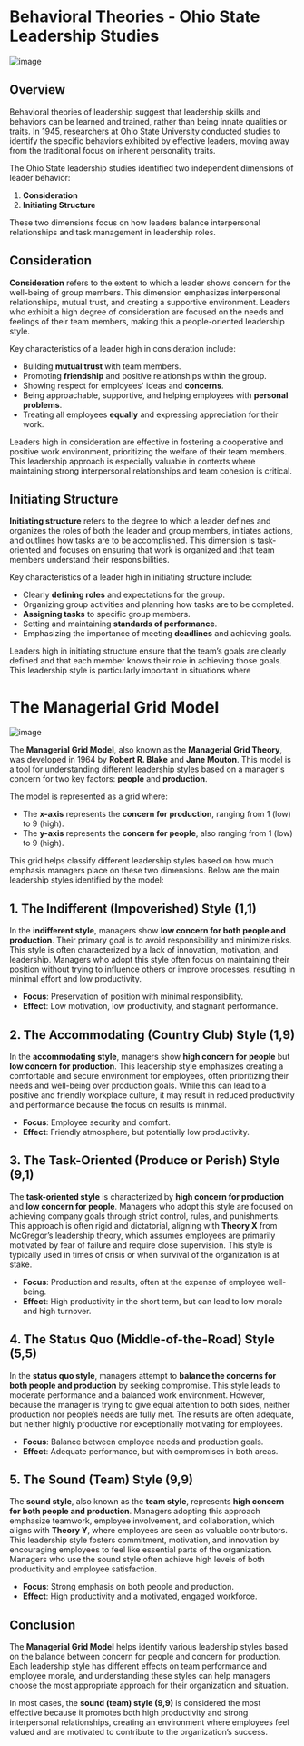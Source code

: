 


# Behavioral Theories - Ohio State Leadership Studies

![image](https://github.com/user-attachments/assets/6bdbea77-3033-46be-aa9a-70d1de280152)


## Overview

Behavioral theories of leadership suggest that leadership skills and behaviors can be learned and trained, rather than being innate qualities or traits. In 1945, researchers at Ohio State University conducted studies to identify the specific behaviors exhibited by effective leaders, moving away from the traditional focus on inherent personality traits. 

The Ohio State leadership studies identified two independent dimensions of leader behavior:
1. **Consideration**
2. **Initiating Structure**

These two dimensions focus on how leaders balance interpersonal relationships and task management in leadership roles.

## Consideration

**Consideration** refers to the extent to which a leader shows concern for the well-being of group members. This dimension emphasizes interpersonal relationships, mutual trust, and creating a supportive environment. Leaders who exhibit a high degree of consideration are focused on the needs and feelings of their team members, making this a people-oriented leadership style.

Key characteristics of a leader high in consideration include:
- Building **mutual trust** with team members.
- Promoting **friendship** and positive relationships within the group.
- Showing respect for employees' ideas and **concerns**.
- Being approachable, supportive, and helping employees with **personal problems**.
- Treating all employees **equally** and expressing appreciation for their work.

Leaders high in consideration are effective in fostering a cooperative and positive work environment, prioritizing the welfare of their team members. This leadership approach is especially valuable in contexts where maintaining strong interpersonal relationships and team cohesion is critical.

## Initiating Structure

**Initiating structure** refers to the degree to which a leader defines and organizes the roles of both the leader and group members, initiates actions, and outlines how tasks are to be accomplished. This dimension is task-oriented and focuses on ensuring that work is organized and that team members understand their responsibilities.

Key characteristics of a leader high in initiating structure include:
- Clearly **defining roles** and expectations for the group.
- Organizing group activities and planning how tasks are to be completed.
- **Assigning tasks** to specific group members.
- Setting and maintaining **standards of performance**.
- Emphasizing the importance of meeting **deadlines** and achieving goals.

Leaders high in initiating structure ensure that the team’s goals are clearly defined and that each member knows their role in achieving those goals. This leadership style is particularly important in situations where

# The Managerial Grid Model

![image](https://github.com/user-attachments/assets/e2ae3326-1d21-4e95-907a-2e78248631a9)


The **Managerial Grid Model**, also known as the **Managerial Grid Theory**, was developed in 1964 by **Robert R. Blake** and **Jane Mouton**. This model is a tool for understanding different leadership styles based on a manager's concern for two key factors: **people** and **production**.

The model is represented as a grid where:
- The **x-axis** represents the **concern for production**, ranging from 1 (low) to 9 (high).
- The **y-axis** represents the **concern for people**, also ranging from 1 (low) to 9 (high).

This grid helps classify different leadership styles based on how much emphasis managers place on these two dimensions. Below are the main leadership styles identified by the model:

## 1. The Indifferent (Impoverished) Style (1,1)

In the **indifferent style**, managers show **low concern for both people and production**. Their primary goal is to avoid responsibility and minimize risks. This style is often characterized by a lack of innovation, motivation, and leadership. Managers who adopt this style often focus on maintaining their position without trying to influence others or improve processes, resulting in minimal effort and low productivity.

- **Focus**: Preservation of position with minimal responsibility.
- **Effect**: Low motivation, low productivity, and stagnant performance.

## 2. The Accommodating (Country Club) Style (1,9)

In the **accommodating style**, managers show **high concern for people** but **low concern for production**. This leadership style emphasizes creating a comfortable and secure environment for employees, often prioritizing their needs and well-being over production goals. While this can lead to a positive and friendly workplace culture, it may result in reduced productivity and performance because the focus on results is minimal.

- **Focus**: Employee security and comfort.
- **Effect**: Friendly atmosphere, but potentially low productivity.

## 3. The Task-Oriented (Produce or Perish) Style (9,1)

The **task-oriented style** is characterized by **high concern for production** and **low concern for people**. Managers who adopt this style are focused on achieving company goals through strict control, rules, and punishments. This approach is often rigid and dictatorial, aligning with **Theory X** from McGregor’s leadership theory, which assumes employees are primarily motivated by fear of failure and require close supervision. This style is typically used in times of crisis or when survival of the organization is at stake.

- **Focus**: Production and results, often at the expense of employee well-being.
- **Effect**: High productivity in the short term, but can lead to low morale and high turnover.

## 4. The Status Quo (Middle-of-the-Road) Style (5,5)

In the **status quo style**, managers attempt to **balance the concerns for both people and production** by seeking compromise. This style leads to moderate performance and a balanced work environment. However, because the manager is trying to give equal attention to both sides, neither production nor people’s needs are fully met. The results are often adequate, but neither highly productive nor exceptionally motivating for employees.

- **Focus**: Balance between employee needs and production goals.
- **Effect**: Adequate performance, but with compromises in both areas.

## 5. The Sound (Team) Style (9,9)

The **sound style**, also known as the **team style**, represents **high concern for both people and production**. Managers adopting this approach emphasize teamwork, employee involvement, and collaboration, which aligns with **Theory Y**, where employees are seen as valuable contributors. This leadership style fosters commitment, motivation, and innovation by encouraging employees to feel like essential parts of the organization. Managers who use the sound style often achieve high levels of both productivity and employee satisfaction.

- **Focus**: Strong emphasis on both people and production.
- **Effect**: High productivity and a motivated, engaged workforce.

## Conclusion

The **Managerial Grid Model** helps identify various leadership styles based on the balance between concern for people and concern for production. Each leadership style has different effects on team performance and employee morale, and understanding these styles can help managers choose the most appropriate approach for their organization and situation. 

In most cases, the **sound (team) style (9,9)** is considered the most effective because it promotes both high productivity and strong interpersonal relationships, creating an environment where employees feel valued and are motivated to contribute to the organization’s success.


